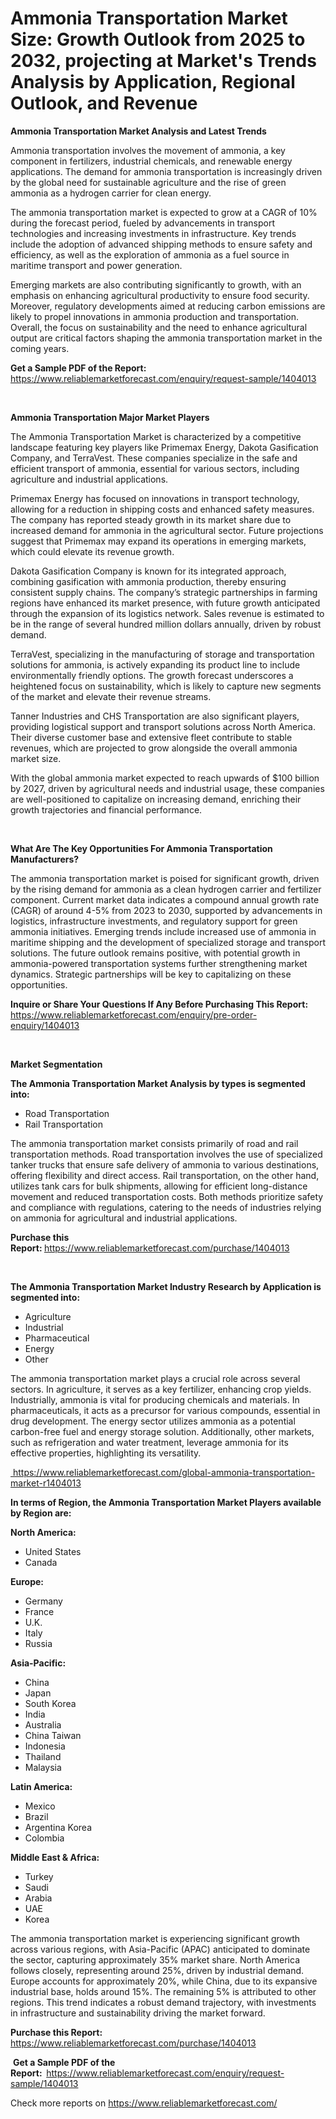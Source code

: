 <p><h1>Ammonia Transportation Market Size: Growth Outlook from 2025 to 2032, projecting at Market's Trends Analysis by Application, Regional Outlook, and Revenue</h1></p><p><strong>Ammonia Transportation Market Analysis and Latest Trends</strong></p>
<p><p>Ammonia transportation involves the movement of ammonia, a key component in fertilizers, industrial chemicals, and renewable energy applications. The demand for ammonia transportation is increasingly driven by the global need for sustainable agriculture and the rise of green ammonia as a hydrogen carrier for clean energy. </p><p>The ammonia transportation market is expected to grow at a CAGR of 10% during the forecast period, fueled by advancements in transport technologies and increasing investments in infrastructure. Key trends include the adoption of advanced shipping methods to ensure safety and efficiency, as well as the exploration of ammonia as a fuel source in maritime transport and power generation. </p><p>Emerging markets are also contributing significantly to growth, with an emphasis on enhancing agricultural productivity to ensure food security. Moreover, regulatory developments aimed at reducing carbon emissions are likely to propel innovations in ammonia production and transportation. Overall, the focus on sustainability and the need to enhance agricultural output are critical factors shaping the ammonia transportation market in the coming years.</p></p>
<p><strong>Get a Sample PDF of the Report:&nbsp;</strong> <a href="https://www.reliablemarketforecast.com/enquiry/request-sample/1404013?utm_campaign=3307&utm_medium=2&utm_source=Github&utm_content=ia&utm_term=28032025&utm_id=ammonia-transportation">https://www.reliablemarketforecast.com/enquiry/request-sample/1404013</a></p>
<p>&nbsp;</p>
<p><strong>Ammonia Transportation Major Market Players</strong></p>
<p><p>The Ammonia Transportation Market is characterized by a competitive landscape featuring key players like Primemax Energy, Dakota Gasification Company, and TerraVest. These companies specialize in the safe and efficient transport of ammonia, essential for various sectors, including agriculture and industrial applications. </p><p>Primemax Energy has focused on innovations in transport technology, allowing for a reduction in shipping costs and enhanced safety measures. The company has reported steady growth in its market share due to increased demand for ammonia in the agricultural sector. Future projections suggest that Primemax may expand its operations in emerging markets, which could elevate its revenue growth.</p><p>Dakota Gasification Company is known for its integrated approach, combining gasification with ammonia production, thereby ensuring consistent supply chains. The company’s strategic partnerships in farming regions have enhanced its market presence, with future growth anticipated through the expansion of its logistics network. Sales revenue is estimated to be in the range of several hundred million dollars annually, driven by robust demand.</p><p>TerraVest, specializing in the manufacturing of storage and transportation solutions for ammonia, is actively expanding its product line to include environmentally friendly options. The growth forecast underscores a heightened focus on sustainability, which is likely to capture new segments of the market and elevate their revenue streams.</p><p>Tanner Industries and CHS Transportation are also significant players, providing logistical support and transport solutions across North America. Their diverse customer base and extensive fleet contribute to stable revenues, which are projected to grow alongside the overall ammonia market size.</p><p>With the global ammonia market expected to reach upwards of $100 billion by 2027, driven by agricultural needs and industrial usage, these companies are well-positioned to capitalize on increasing demand, enriching their growth trajectories and financial performance.</p></p>
<p>&nbsp;</p>
<p><strong>What Are The Key Opportunities For Ammonia Transportation Manufacturers?</strong></p>
<p><p>The ammonia transportation market is poised for significant growth, driven by the rising demand for ammonia as a clean hydrogen carrier and fertilizer component. Current market data indicates a compound annual growth rate (CAGR) of around 4-5% from 2023 to 2030, supported by advancements in logistics, infrastructure investments, and regulatory support for green ammonia initiatives. Emerging trends include increased use of ammonia in maritime shipping and the development of specialized storage and transport solutions. The future outlook remains positive, with potential growth in ammonia-powered transportation systems further strengthening market dynamics. Strategic partnerships will be key to capitalizing on these opportunities.</p></p>
<p><strong>Inquire or Share Your Questions If Any Before Purchasing This Report:</strong> <a href="https://www.reliablemarketforecast.com/enquiry/pre-order-enquiry/1404013?utm_campaign=3307&utm_medium=2&utm_source=Github&utm_content=ia&utm_term=28032025&utm_id=ammonia-transportation">https://www.reliablemarketforecast.com/enquiry/pre-order-enquiry/1404013</a></p>
<p>&nbsp;</p>
<p><strong>Market Segmentation</strong></p>
<p><strong>The Ammonia Transportation Market Analysis by types is segmented into:</strong></p>
<p><ul><li>Road Transportation</li><li>Rail Transportation</li></ul></p>
<p><p>The ammonia transportation market consists primarily of road and rail transportation methods. Road transportation involves the use of specialized tanker trucks that ensure safe delivery of ammonia to various destinations, offering flexibility and direct access. Rail transportation, on the other hand, utilizes tank cars for bulk shipments, allowing for efficient long-distance movement and reduced transportation costs. Both methods prioritize safety and compliance with regulations, catering to the needs of industries relying on ammonia for agricultural and industrial applications.</p></p>
<p><strong>Purchase this Report:&nbsp;</strong><a href="https://www.reliablemarketforecast.com/purchase/1404013?utm_campaign=3307&utm_medium=2&utm_source=Github&utm_content=ia&utm_term=28032025&utm_id=ammonia-transportation">https://www.reliablemarketforecast.com/purchase/1404013</a></p>
<p>&nbsp;</p>
<p><strong>The Ammonia Transportation Market Industry Research by Application is segmented into:</strong></p>
<p><ul><li>Agriculture</li><li>Industrial</li><li>Pharmaceutical</li><li>Energy</li><li>Other</li></ul></p>
<p><p>The ammonia transportation market plays a crucial role across several sectors. In agriculture, it serves as a key fertilizer, enhancing crop yields. Industrially, ammonia is vital for producing chemicals and materials. In pharmaceuticals, it acts as a precursor for various compounds, essential in drug development. The energy sector utilizes ammonia as a potential carbon-free fuel and energy storage solution. Additionally, other markets, such as refrigeration and water treatment, leverage ammonia for its effective properties, highlighting its versatility.</p></p>
<p><a href="https://www.reliablemarketforecast.com/global-ammonia-transportation-market-r1404013?utm_campaign=3307&utm_medium=2&utm_source=Github&utm_content=ia&utm_term=28032025&utm_id=ammonia-transportation">&nbsp;https://www.reliablemarketforecast.com/global-ammonia-transportation-market-r1404013</a></p>
<p><strong>In terms of Region, the Ammonia Transportation Market Players available by Region are:</strong></p>
<p>
    <p> <strong> North America: </strong>
        <ul>
            <li>United States</li>
            <li>Canada</li>
        </ul>
        </p> 
    <p> <strong> Europe: </strong>
        <ul>
            <li>Germany</li>
            <li>France</li>
            <li>U.K.</li>
            <li>Italy</li>
            <li>Russia</li>
        </ul>
        </p> 
    <p> <strong> Asia-Pacific: </strong>
        <ul>
            <li>China</li>
            <li>Japan</li>
            <li>South Korea</li>
            <li>India</li>
            <li>Australia</li>
            <li>China Taiwan</li>
            <li>Indonesia</li>
            <li>Thailand</li>
            <li>Malaysia</li>
        </ul>
        </p> 
    <p> <strong> Latin America: </strong>
        <ul>
            <li>Mexico</li>
            <li>Brazil</li>
            <li>Argentina Korea</li>
            <li>Colombia</li>
        </ul>
        </p> 
    <p> <strong> Middle East & Africa: </strong>
        <ul>
            <li>Turkey</li>
            <li>Saudi</li>
            <li>Arabia</li>
            <li>UAE</li>
            <li>Korea</li>
        </ul>
    </p>
    </p>
<p><p>The ammonia transportation market is experiencing significant growth across various regions, with Asia-Pacific (APAC) anticipated to dominate the sector, capturing approximately 35% market share. North America follows closely, representing around 25%, driven by industrial demand. Europe accounts for approximately 20%, while China, due to its expansive industrial base, holds around 15%. The remaining 5% is attributed to other regions. This trend indicates a robust demand trajectory, with investments in infrastructure and sustainability driving the market forward.</p></p>
<p><strong>Purchase this Report: </strong><a href="https://www.reliablemarketforecast.com/purchase/1404013?utm_campaign=3307&utm_medium=2&utm_source=Github&utm_content=ia&utm_term=28032025&utm_id=ammonia-transportation">https://www.reliablemarketforecast.com/purchase/1404013</a></p>
<p>&nbsp;<strong>Get a Sample PDF of the Report:&nbsp;&nbsp;</strong><a href="https://www.reliablemarketforecast.com/enquiry/request-sample/1404013?utm_campaign=3307&utm_medium=2&utm_source=Github&utm_content=ia&utm_term=28032025&utm_id=ammonia-transportation">https://www.reliablemarketforecast.com/enquiry/request-sample/1404013</a></p>
<p><strong></strong></p>
<p>Check more reports on <a href="https://www.reliablemarketforecast.com/?utm_campaign=3307&utm_medium=2&utm_source=Github&utm_content=ia&utm_term=28032025&utm_id=ammonia-transportation">https://www.reliablemarketforecast.com/</a></p>